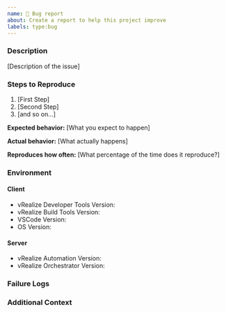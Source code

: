 ```yaml
---
name: 🐛 Bug report
about: Create a report to help this project improve
labels: type:bug
---
```


<!-- Please search existing issues to avoid creating duplicates. -->

### Description

[Description of the issue]

### Steps to Reproduce

1. [First Step]
2. [Second Step]
3. [and so on...]

**Expected behavior:** [What you expect to happen]

**Actual behavior:** [What actually happens]

**Reproduces how often:** [What percentage of the time does it reproduce?]

### Environment

#### Client
- vRealize Developer Tools Version:
- vRealize Build Tools Version:
- VSCode Version:
- OS Version:

#### Server
- vRealize Automation Version:
- vRealize Orchestrator Version:

### Failure Logs

<!--
Please enable output channel logging by setting `"vrdev.log": "debug"` in your settings.json. This will enable logging to the `vRealize Developer Tools` & `vRO - Language Server` channels in the Output pane.
Once enabled, please attempt to reproduce the issue (if possible) and attach any relevant log lines from both channels.
-->

### Additional Context

<!-- Add any other information, configuration or screenshots that might be necessary to reproduce the issue. -->
